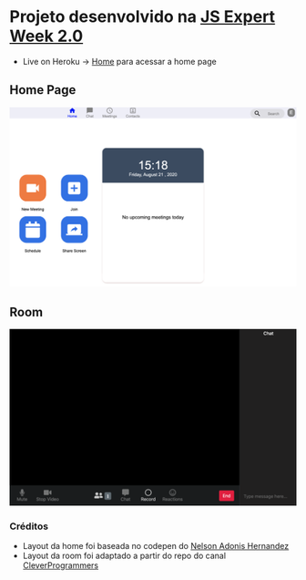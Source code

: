 # Projeto desenvolvido na [JS Expert Week 2.0](https://www.youtube.com/hashtag/semanajsexpert)

- Live on Heroku -> [Home](https://zoom-clone-bt.herokuapp.com/pages/home/) para acessar a home page

## Home Page

![home page](./public/prints/home.png)

## Room

![room](./public/prints/room.png)

### Créditos

- Layout da home foi baseada no codepen do [Nelson Adonis Hernandez
](https://codepen.io/nelsonher019/pen/eYZBqOm)
- Layout da room foi adaptado a partir do repo do canal [CleverProgrammers](https://github.com/CleverProgrammers/nodejs-zoom-clone/blob/master/views/room.ejs)
